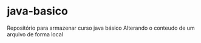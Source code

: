 # java-basico
Repositório para armazenar curso java básico
Alterando o conteudo de um arquivo de forma local